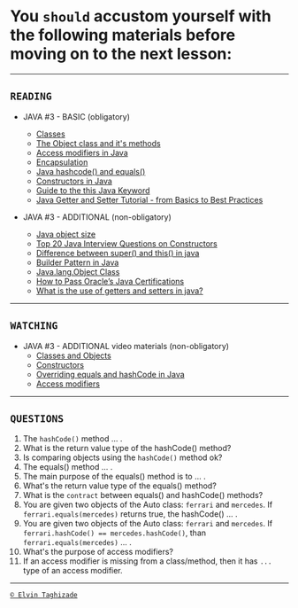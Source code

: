 # You `should` accustom yourself with the following materials before moving on to the next lesson:
---
## `READING`
- JAVA #3 - BASIC (obligatory)
    - [Classes](https://www.geeksforgeeks.org/classes-objects-java/)
    - [The Object class and it's methods](https://www.geeksforgeeks.org/object-class-in-java/)
    - [Access modifiers in Java](https://www.geeksforgeeks.org/access-modifiers-java/)
    - [Encapsulation](https://www.geeksforgeeks.org/encapsulation-in-java/)
    - [Java hashcode() and equals()](https://urvanov.ru/2017/07/29/java-hashcode-%D0%B8-equals/)
    - [Constructors in Java](https://www.javatpoint.com/java-constructor)
    - [Guide to the this Java Keyword](https://www.baeldung.com/java-this)
    - [Java Getter and Setter Tutorial - from Basics to Best Practices](https://www.codejava.net/coding/java-getter-andsetter-tutorial-from-basics-to-best-practices)

- JAVA #3 - ADDITIONAL (non-obligatory)
    - [Java object size](https://www.baeldung.com/java-size-of-object)
    - [Top 20 Java Interview Questions on Constructors](http://www.instanceofjava.com/2015/04/java-interview-questionson-constructors.html)
    - [Difference between super() and this() in java](https://www.geeksforgeeks.org/difference-super-java/)
    - [Builder Pattern in Java](https://www.geeksforgeeks.org/builder-pattern-injava/)
    - [Java.lang.Object Class](https://www.tutorialspoint.com/java/lang/java_lang_object.htm)
    - [How to Pass Oracle’s Java Certifications](https://www.freecodecamp.org/news/how-to-pass-oracles-javacertifications-a-practical-guide-for-developers-e9b607ba6173/)
    - [What is the use of getters and setters in java?](https://www.quora.com/What-is-the-use-of-getters-and-setters-injava)
---

## `WATCHING`
- JAVA #3 - ADDITIONAL video materials (non-obligatory)
    - [Classes and Objects](https://youtu.be/8yjkWGRlUmY)
    - [Constructors](https://youtu.be/tPFuVRbUTwA)
    - [Overriding equals and hashCode in Java](https://youtu.be/7V3589CReug)
    - [Access modifiers](https://youtu.be/aRQRV2PMHtk)
---

## `QUESTIONS`
1. The `hashCode()` method ... .
2. What is the return value type of the hashCode() method?
3. Is comparing objects using the `hashCode()` method ok?
4. The equals() method ... .
5. The main purpose of the equals() method is to ... .
6. What's the return value type of the equals() method?
7. What is the `contract` between equals() and hashCode() methods?
8. You are given two objects of the Auto class: `ferrari` and `mercedes`. If `ferrari.equals(mercedes)` returns true, the hashCode() ... .
9. You are given two objects of the Auto class: `ferrari` and `mercedes`. If `ferrari.hashCode() == mercedes.hashCode()`, than `ferrari.equals(mercedes)` ... .
10. What's the purpose of access modifiers?
11. If an access modifier is missing from a class/method, then it has `...` type of an access modifier. 
---

[`© Elvin Taghizade`](elvintaghiyev184@gmai.com)